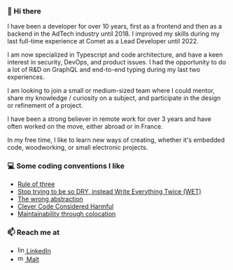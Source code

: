 ### 👋 Hi there

I have been a developer for over 10 years, first as a frontend and then as a backend in the AdTech industry until 2018. I improved my skills during my last full-time experience at Comet as a Lead Developer until 2022.

I am now specialized in Typescript and code architecture, and have a keen interest in security, DevOps, and product issues.
I had the opportunity to do a lot of R&D on GraphQL and end-to-end typing during my last two experiences.

I am looking to join a small or medium-sized team where I could mentor, share my knowledge / curiosity on a subject, and participate in the design or refinement of a project.

I have been a strong believer in remote work for over 3 years and have often worked on the move, either abroad or in France.

In my free time, I like to learn new ways of creating, whether it's embedded code, woodworking, or small electronic projects.

### 💻 Some coding conventions I like

- [Rule of three](https://en.wikipedia.org/wiki/Rule_of_three_(computer_programming))
- [Stop trying to be so DRY, instead Write Everything Twice (WET)](https://dev.to/wuz/stop-trying-to-be-so-dry-instead-write-everything-twice-wet-5g33)
- [The wrong abstraction](https://sandimetz.com/blog/2016/1/20/the-wrong-abstraction)
- [Clever Code Considered Harmful](https://www.joshwcomeau.com/career/clever-code-considered-harmful/)
- [Maintainability through colocation](https://kentcdodds.com/blog/colocation)

### 📫 Reach me at

- [<img src="https://www.linkedin.com/favicon.ico" alt="linkedin" width="16"/> LinkedIn](https://www.linkedin.com/in/alexandre-moatty/)  
- [<img src="https://dam.malt.com/rebranding2020/malt-logo/icon-76x76" alt="malt" width="16"/> Malt](https://www.malt.fr/profile/alexandremoatty1)
